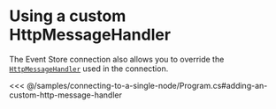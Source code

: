 # Using a custom HttpMessageHandler

The Event Store connection also allows you to override the [`HttpMessageHandler`](https://docs.microsoft.com/en-us/dotnet/api/system.net.http.httpmessagehandler) used in the connection.

<<< @/samples/connecting-to-a-single-node/Program.cs#adding-an-custom-http-message-handler
